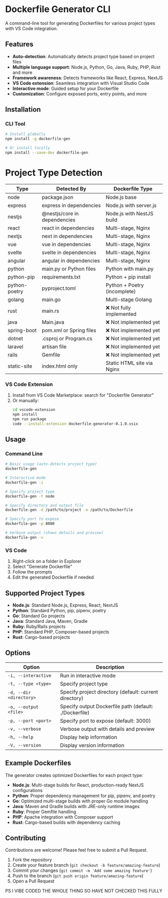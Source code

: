 # Dockerfile Generator CLI

A command-line tool for generating Dockerfiles for various project types with VS Code integration.

## Features

- **Auto-detection**: Automatically detects project type based on project files
- **Multiple language support**: Node.js, Python, Go, Java, Ruby, PHP, Rust and more
- **Framework awareness**: Detects frameworks like React, Express, NextJS
- **VS Code extension**: Seamless integration with Visual Studio Code
- **Interactive mode**: Guided setup for your Dockerfile
- **Customization**: Configure exposed ports, entry points, and more

## Installation

### CLI Tool

```bash
# Install globally
npm install -g dockerfile-gen

# Or install locally
npm install --save-dev dockerfile-gen
```

# Project Type Detection

| Type | Detected By | Dockerfile Type |
|------|------------|----------------|
| node | package.json | Node.js base |
| express | express in dependencies | Node.js with server.js |
| nestjs | @nestjs/core in dependencies | Node.js with NestJS build |
| react | react in dependencies | Multi-stage, Nginx |
| nextjs | next in dependencies | Multi-stage, Nginx |
| vue | vue in dependencies | Multi-stage, Nginx |
| svelte | svelte in dependencies | Multi-stage, Nginx |
| angular | angular in dependencies | Multi-stage, Nginx |
| python | main.py or Python files | Python with main.py |
| python-pip | requirements.txt | Python + pip install |
| python-poetry | pyproject.toml | Python + Poetry (incomplete) |
| golang | main.go | Multi-stage Golang |
| rust | main.rs | ❌ Not fully implemented |
| java | Main.java | ❌ Not implemented yet |
| spring-boot | pom.xml or Spring files | ❌ Not implemented yet |
| dotnet | .csproj or Program.cs | ❌ Not implemented yet |
| laravel | artisan file | ❌ Not implemented yet |
| rails | Gemfile | ❌ Not implemented yet |
| static-site | index.html only | Static HTML site via Nginx |

### VS Code Extension

1. Install from VS Code Marketplace: search for "Dockerfile Generator"
2. Or manually: 
   ```bash
   cd vscode-extension
   npm install
   npm run package
   code --install-extension dockerfile-generator-0.1.0.vsix
   ```

## Usage

### Command Line

```bash
# Basic usage (auto-detects project type)
dockerfile-gen

# Interactive mode
dockerfile-gen -i

# Specify project type
dockerfile-gen -t node

# Specify directory and output file
dockerfile-gen -d /path/to/project -o /path/to/Dockerfile

# Specify port to expose
dockerfile-gen -p 8080

# Verbose output (shows details and preview)
dockerfile-gen -v
```

### VS Code

1. Right-click on a folder in Explorer
2. Select "Generate Dockerfile"
3. Follow the prompts
4. Edit the generated Dockerfile if needed

## Supported Project Types

- **Node.js**: Standard Node.js, Express, React, NextJS
- **Python**: Standard Python, pip, pipenv, poetry
- **Go**: Standard Go projects 
- **Java**: Standard Java, Maven, Gradle
- **Ruby**: Ruby/Rails projects
- **PHP**: Standard PHP, Composer-based projects
- **Rust**: Cargo-based projects

## Options

| Option | Description |
|--------|-------------|
| `-i, --interactive` | Run in interactive mode |
| `-t, --type <type>` | Specify project type |
| `-d, --dir <directory>` | Specify project directory (default: current directory) |
| `-o, --output <file>` | Specify output Dockerfile path (default: ./Dockerfile) |
| `-p, --port <port>` | Specify port to expose (default: 3000) |
| `-v, --verbose` | Verbose output with details and preview |
| `-h, --help` | Display help information |
| `-V, --version` | Display version information |

## Example Dockerfiles

The generator creates optimized Dockerfiles for each project type:

- **Node.js**: Multi-stage builds for React, production-ready NextJS configurations
- **Python**: Proper dependency management for pip, pipenv, and poetry
- **Go**: Optimized multi-stage builds with proper Go module handling
- **Java**: Maven and Gradle builds with JRE-only runtime images
- **Ruby**: Proper Gemfile handling
- **PHP**: Apache integration with Composer support
- **Rust**: Cargo-based builds with dependency caching

## Contributing

Contributions are welcome! Please feel free to submit a Pull Request.

1. Fork the repository
2. Create your feature branch (`git checkout -b feature/amazing-feature`)
3. Commit your changes (`git commit -m 'Add some amazing feature'`)
4. Push to the branch (`git push origin feature/amazing-feature`)
5. Open a Pull Request

PS I VIBE CODED THE WHOLE THING SO HAVE NOT CHECKED THIS FULLY
